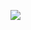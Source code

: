 ![](https://raw.githubusercontent.com/martinschimak/flowlang/master/src/test/resources/PaymentRetrievalStep6.svg?token=ABmmDwgsHBgCMpaol5Ae7xZY0eGa4Bcgks5cBsiFwA%3D%3D&sanitize=true)
